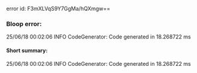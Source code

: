 error id: F3mXLVqS9Y7GgMa/hQXmgw==
### Bloop error:

25/06/18 00:02:06 INFO CodeGenerator: Code generated in 18.268722 ms
#### Short summary: 

25/06/18 00:02:06 INFO CodeGenerator: Code generated in 18.268722 ms